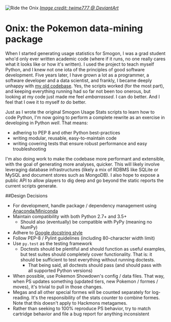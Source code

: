 ![Ride the Onix](http://img06.deviantart.net/e96e/i/2014/359/b/8/the_rock_snake_by_twime777-d8b5eu8.png)
[_Image credit: twime777 @ DeviantArt_](http://twime777.deviantart.com/art/The-Rock-Snake-502457696)

# Onix: the Pokemon data-mining package
When I started generating usage statistics for Smogon, I was a grad student
who'd only ever written academic code (where if it runs, no one really cares
what it looks like or how it's written). I used the project to teach myself
Python, and I knew not one iota of the principles of good software development.
Five years later, I have grown a lot as a programmer, a software developer and a
data scientist, and frankly, I became deeply unhappy with
[my old codebase](https://github.com/Antar1011/Smogon-Usage-Stats). Yes, the
scripts worked (for the most part), and keeping everything running had so far
not been too onerous, but looking at my code just made me feel *embarrassed*. I
can do better. And I feel that I owe it to myself *to* do better.

Just as I wrote the original Smogon Usage Stats scripts to learn how to code
Python, I'm now going to perform a complete rewrite as an exercise in developing
in Python *well*. That means:
  * adhering to PEP 8 and other Python best-practices
  * writing modular, reusable, easy-to-maintain code
  * writing covering tests that ensure robust performance and easy
  troubleshooting

I'm also doing work to make the codebase more performant and extensible, with
the goal of generating more analyses, quicker. This will likely involve
leveraging database infrastructures (likely a mix of RDBMS like SQLite or
MySQL and document stores such as MongoDB). I also hope to expose a public API
to allow players to dig deep and go beyond the static reports the current
scripts generate.

##Design Decisions
 * For development, handle package / dependency management using
 [Anaconda/Miniconda](https://www.continuum.io/why-anaconda)
 * Maintain compatibility with both Python 2.7+ and 3.5+
    * Should also (eventually) be compatible with PyPy (meaning no NumPy)
 * Adhere to [Google docstring style](
 http://sphinxcontrib-napoleon.readthedocs.io/en/latest/example_google.html)
 * Follow PEP-8 / Pylint guidelines (including 80-character width limit)
 * Use `py.test` as the testing framework
    * Doctests should be plentiful and should function as useful examples, but
    test suites should completely cover functionality. That is: it should be
    sufficient to test everything without running doctests.
        * That being said, all doctests should pass (and should pass with all
        supported Python versions)
 * When possible, use Pokemon Showdown's config / data files. That way, when
 PS updates something (updated tiers, new Pokemon / formes / moves), it's
 trivial to pull in those changes.
 * Megas and all other special formes will be counted separately for
 log-reading. It's the responsibility of the stats counter to combine formes.
 Note that this doesn't apply to Hackmons metagames.
 * Rather than seeking to 100% reproduce PS behavior, try to match cartridge
behavior and file a bug report for anything inconsistent
